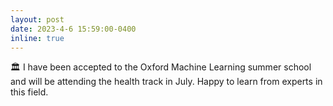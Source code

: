```yaml
---
layout: post
date: 2023-4-6 15:59:00-0400
inline: true
---
```


:classical_building: I have been accepted to the Oxford Machine Learning summer school and will be attending the health track in July. Happy to learn from experts in this field.
